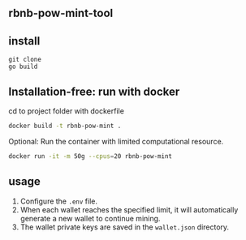 rbnb-pow-mint-tool
-----------------------
## install

```shell
git clone 
go build 
```

## Installation-free: run with docker

cd to project folder with dockerfile
```bash
docker build -t rbnb-pow-mint .
```

Optional: Run the container with limited computational resource.
```bash
docker run -it -m 50g --cpus=20 rbnb-pow-mint
```

## usage
1. Configure the `.env` file.
2. When each wallet reaches the specified limit, it will automatically generate a new wallet to continue mining. 
3. The wallet private keys are saved in the `wallet.json` directory.






